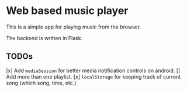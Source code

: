 # Web based music player

This is a simple app for playing music from the browser.

The backend is written in Flask.

## TODOs

[x] Add `mediaSession` for better media notification controls on android.
[] Add more than one playlist.
[x] `localStorage` for keeping track of current song (which song, time, etc.)
